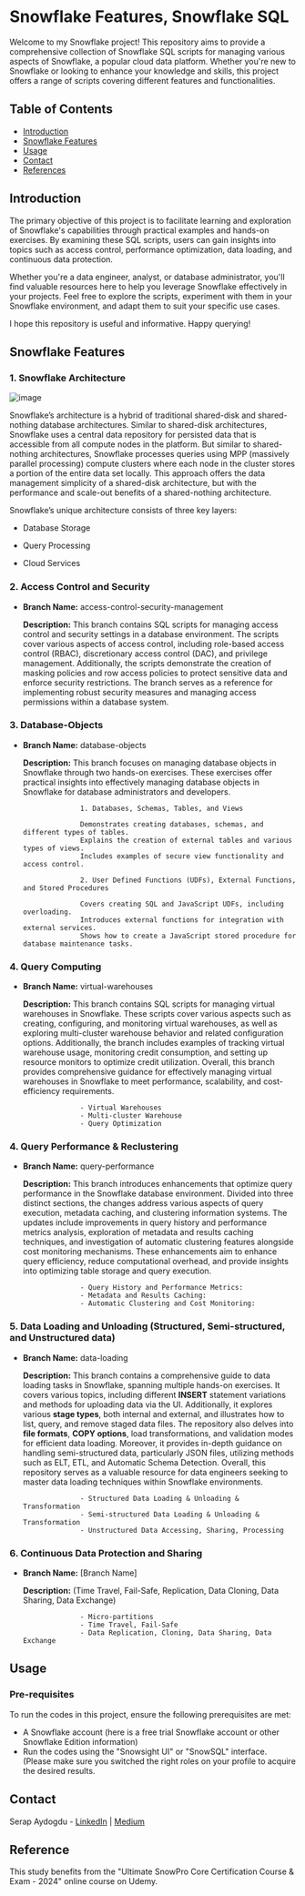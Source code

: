 # Snowflake Features, Snowflake SQL 

Welcome to my Snowflake project! This repository aims to provide a comprehensive collection of Snowflake SQL scripts for managing various aspects of Snowflake, a popular cloud data platform. Whether you're new to Snowflake or looking to enhance your knowledge and skills, this project offers a range of scripts covering different features and functionalities.


## Table of Contents

- [Introduction](#introduction)
- [Snowflake Features](#snowflake-features)
- [Usage](#usage)
- [Contact](#contact)
- [References](#references)

## Introduction

The primary objective of this project is to facilitate learning and exploration of Snowflake's capabilities through practical examples and hands-on exercises. By examining these SQL scripts, users can gain insights into topics such as access control, performance optimization, data loading, and continuous data protection.

Whether you're a data engineer, analyst, or database administrator, you'll find valuable resources here to help you leverage Snowflake effectively in your projects. Feel free to explore the scripts, experiment with them in your Snowflake environment, and adapt them to suit your specific use cases.

I hope this repository is useful and informative. Happy querying!

## Snowflake Features

### 1. Snowflake Architecture

![image](https://github.com/srpayd/Snowflake-Project/assets/39004568/f7d6e8a4-68fe-47ac-8b5e-23a300721de4)

  
Snowflake’s architecture is a hybrid of traditional shared-disk and shared-nothing database architectures. Similar to shared-disk architectures, Snowflake uses a central data repository for persisted data that is accessible from all compute nodes in the platform. But similar to shared-nothing architectures, Snowflake processes queries using MPP (massively parallel processing) compute clusters where each node in the cluster stores a portion of the entire data set locally. This approach offers the data management simplicity of a shared-disk architecture, but with the performance and scale-out benefits of a shared-nothing architecture.

Snowflake’s unique architecture consists of three key layers:

- Database Storage

- Query Processing

- Cloud Services


### 2. Access Control and Security

- **Branch Name:** access-control-security-management
  
  **Description:** This branch contains SQL scripts for managing access control and security settings in a database environment. The scripts cover various aspects of access control, including role-based access control (RBAC), discretionary access control (DAC), and privilege management. Additionally, the scripts demonstrate the creation of masking policies and row access policies to protect sensitive data and enforce security restrictions. The branch serves as a reference for implementing robust security measures and managing access permissions within a database system.



### 3. Database-Objects 

- **Branch Name:** database-objects
  
  **Description:** This branch focuses on managing database objects in Snowflake through two hands-on exercises. These exercises offer practical insights into effectively managing database objects in Snowflake for database administrators and developers.

                    1. Databases, Schemas, Tables, and Views
                    
                    Demonstrates creating databases, schemas, and different types of tables.
                    Explains the creation of external tables and various types of views.
                    Includes examples of secure view functionality and access control.
                
                    2. User Defined Functions (UDFs), External Functions, and Stored Procedures
                    
                    Covers creating SQL and JavaScript UDFs, including overloading.
                    Introduces external functions for integration with external services.
                    Shows how to create a JavaScript stored procedure for database maintenance tasks.



### 4. Query Computing  

- **Branch Name:** virtual-warehouses
  
  **Description:** This branch contains SQL scripts for managing virtual warehouses in Snowflake. These scripts cover various aspects such as creating, configuring, and monitoring virtual warehouses, as well as exploring multi-cluster warehouse behavior and related configuration options. Additionally, the branch includes examples of tracking virtual warehouse usage, monitoring credit consumption, and setting up resource monitors to optimize credit utilization. Overall, this branch provides comprehensive guidance for effectively managing virtual warehouses in Snowflake to meet performance, scalability, and cost-efficiency requirements.

                    - Virtual Warehouses
                    - Multi-cluster Warehouse
                    - Query Optimization

### 4. Query Performance & Reclustering  

- **Branch Name:** query-performance
  
  **Description:** This branch introduces enhancements that optimize query performance in the Snowflake database environment. Divided into three distinct sections, the changes address various aspects of query execution, metadata caching, and clustering information systems. The updates include improvements in query history and performance metrics analysis, exploration of metadata and results caching techniques, and investigation of automatic clustering features alongside cost monitoring mechanisms. These enhancements aim to enhance query efficiency, reduce computational overhead, and provide insights into optimizing table storage and query execution.

                    - Query History and Performance Metrics:
                    - Metadata and Results Caching:
                    - Automatic Clustering and Cost Monitoring:

### 5. Data Loading and Unloading (Structured, Semi-structured, and Unstructured data)

- **Branch Name:** data-loading
  
  **Description:** This branch contains a comprehensive guide to data loading tasks in Snowflake, spanning multiple hands-on exercises. It covers various topics, including different **INSERT** statement variations and methods for uploading data via the UI. Additionally, it explores various **stage types**, both internal and external, and illustrates how to list, query, and remove staged data files. The repository also delves into **file formats**, **COPY options**, load transformations, and validation modes for efficient data loading. Moreover, it provides in-depth guidance on handling semi-structured data, particularly JSON files, utilizing methods such as ELT, ETL, and Automatic Schema Detection. Overall, this repository serves as a valuable resource for data engineers seeking to master data loading techniques within Snowflake environments.

                    - Structured Data Loading & Unloading & Transformation 
                    - Semi-structured Data Loading & Unloading & Transformation
                    - Unstructured Data Accessing, Sharing, Processing
  

### 6. Continuous Data Protection and Sharing 

- **Branch Name:** [Branch Name]
  
  **Description:** (Time Travel, Fail-Safe, Replication, Data Cloning, Data Sharing, Data Exchange)

                    - Micro-partitions
                    - Time Travel, Fail-Safe 
                    - Data Replication, Cloning, Data Sharing, Data Exchange


## Usage

### Pre-requisites

To run the codes in this project, ensure the following prerequisites are met:
- A Snowflake account (here is a free trial Snowflake account or other Snowflake Edition information)
- Run the codes using the "Snowsight UI" or "SnowSQL" interface. (Please make sure you switched the right roles on your profile to acquire the desired results.

## Contact

Serap Aydogdu - [LinkedIn](https://www.linkedin.com/in/srpayd/) | [Medium](https://medium.com/@srpayd)

## Reference

This study benefits from the "Ultimate SnowPro Core Certification Course & Exam - 2024" online course on Udemy.
